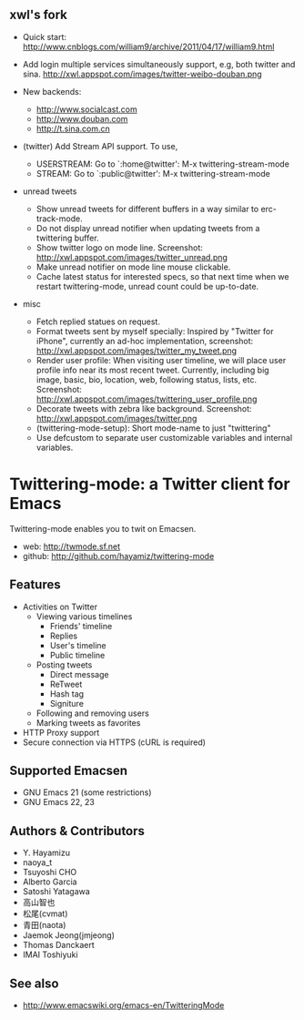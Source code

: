 xwl's fork
----------

* Quick start:
  http://www.cnblogs.com/william9/archive/2011/04/17/william9.html

* Add login multiple services simultaneously support, e.g, both twitter and
  sina. http://xwl.appspot.com/images/twitter-weibo-douban.png

* New backends:
  * http://www.socialcast.com
  * http://www.douban.com
  * http://t.sina.com.cn

* (twitter) Add Stream API support.  To use,
  * USERSTREAM: Go to `:home@twitter': M-x twittering-stream-mode
  * STREAM: Go to `:public@twitter':   M-x twittering-stream-mode

* unread tweets
  * Show unread tweets for different buffers in a way similar to
    erc-track-mode.
  * Do not display unread notifier when updating tweets from a twittering
    buffer.
  * Show twitter logo on mode line.
      Screenshot: http://xwl.appspot.com/images/twitter_unread.png
  * Make unread notifier on mode line mouse clickable.
  * Cache latest status for interested specs, so that next time when we restart
    twittering-mode, unread count could be up-to-date.

* misc
  * Fetch replied statues on request.
  * Format tweets sent by myself specially: Inspired by "Twitter for iPhone",
    currently an ad-hoc implementation, screenshot:
    http://xwl.appspot.com/images/twitter_my_tweet.png
  * Render user profile: When visiting user timeline, we will place user profile
    info near its most recent tweet.  Currently, including big image, basic, bio,
    location, web, following status, lists, etc.  Screenshot:
    http://xwl.appspot.com/images/twittering_user_profile.png
  * Decorate tweets with zebra like background.
    Screenshot: http://xwl.appspot.com/images/twitter.png
  * (twittering-mode-setup): Short mode-name to just "twittering"
  * Use defcustom to separate user customizable variables and internal
    variables.

 Twittering-mode: a Twitter client for Emacs
=============================================

Twittering-mode enables you to twit on Emacsen.

- web: http://twmode.sf.net
- github: http://github.com/hayamiz/twittering-mode

 Features
----------

* Activities on Twitter
  * Viewing various timelines
    * Friends' timeline
    * Replies
    * User's timeline
    * Public timeline
  * Posting tweets
    * Direct message
    * ReTweet
    * Hash tag
    * Signiture
  * Following and removing users
  * Marking tweets as favorites
* HTTP Proxy support
* Secure connection via HTTPS (cURL is required)

 Supported Emacsen
-------------------

- GNU Emacs 21 (some restrictions)
- GNU Emacs 22, 23

 Authors & Contributors
------------------------

- Y. Hayamizu
- naoya_t
- Tsuyoshi CHO
- Alberto Garcia
- Satoshi Yatagawa
- 高山智也
- 松尾(cvmat)
- 青田(naota)
- Jaemok Jeong(jmjeong)
- Thomas Danckaert
- IMAI Toshiyuki

 See also
----------

- http://www.emacswiki.org/emacs-en/TwitteringMode
